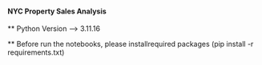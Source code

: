 #### NYC Property Sales Analysis

** Python Version --> 3.11.16

** Before run the notebooks, please installrequired packages (pip install -r requirements.txt)
